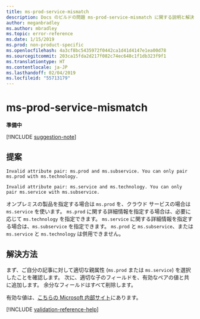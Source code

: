 ```yaml
---
title: ms-prod-service-mismatch
description: Docs のビルドの問題 ms-prod-service-mismatch に関する説明と解決方法
author: meganbradley
ms.author: mbradley
ms.topic: error-reference
ms.date: 1/15/2019
ms.prod: non-product-specific
ms.openlocfilehash: 4a3cf8bc5435972f0442ca1d41d4147e1ea00d78
ms.sourcegitcommit: 203ca15fda2d217f082c74ec648c1f1db323f9f1
ms.translationtype: HT
ms.contentlocale: ja-JP
ms.lasthandoff: 02/04/2019
ms.locfileid: "55713179"
---
```

# <a name="ms-prod-service-mismatch"></a>ms-prod-service-mismatch

**準備中**

[!INCLUDE [suggestion-note](includes/suggestion-note.md)]

## <a name="suggestion"></a>提案

`Invalid attribute pair: ms.prod and ms.subservice. You can only pair ms.prod with ms.technology.`

`Invalid attribute pair: ms.service and ms.technology. You can only pair ms.service with ms.subservice.`

オンプレミスの製品を指定する場合は `ms.prod` を、クラウド サービスの場合は `ms.service` を使います。 `ms.prod` に関する詳細情報を指定する場合は、必要に応じて `ms.technology` を指定できます。 `ms.service` に関する詳細情報を指定する場合は、`ms.subservice` を指定できます。 `ms.prod` と `ms.subservice`、または `ms.service` と `ms.technology` は併用できません。

## <a name="resolution"></a>解決方法

まず、ご自分の記事に対して適切な親属性 (`ms.prod` または `ms.service`) を選択したことを確認します。 次に、適切な子のフィールドを、有効なペアの値と共に追加します。 余分なフィールドはすべて削除します。

有効な値は、[こちらの Microsoft 内部サイト](https://docsmetadatatool.azurewebsites.net/whitelists)にあります。

<!--make sure to add this file to your includes folder and verify the path-->
[!INCLUDE [validation-reference-help](includes/validation-reference-help.md)]
